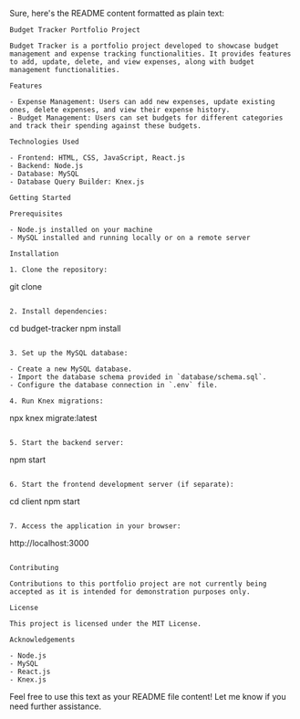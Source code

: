 Sure, here's the README content formatted as plain text:

```
Budget Tracker Portfolio Project

Budget Tracker is a portfolio project developed to showcase budget management and expense tracking functionalities. It provides features to add, update, delete, and view expenses, along with budget management functionalities.

Features

- Expense Management: Users can add new expenses, update existing ones, delete expenses, and view their expense history.
- Budget Management: Users can set budgets for different categories and track their spending against these budgets.

Technologies Used

- Frontend: HTML, CSS, JavaScript, React.js
- Backend: Node.js
- Database: MySQL
- Database Query Builder: Knex.js

Getting Started

Prerequisites

- Node.js installed on your machine
- MySQL installed and running locally or on a remote server

Installation

1. Clone the repository:

   ```
   git clone <repository-url>
   ```

2. Install dependencies:

   ```
   cd budget-tracker
   npm install
   ```

3. Set up the MySQL database:
   
   - Create a new MySQL database.
   - Import the database schema provided in `database/schema.sql`.
   - Configure the database connection in `.env` file.

4. Run Knex migrations:

   ```
   npx knex migrate:latest
   ```

5. Start the backend server:

   ```
   npm start
   ```

6. Start the frontend development server (if separate):

   ```
   cd client
   npm start
   ```

7. Access the application in your browser:

   ```
   http://localhost:3000
   ```

Contributing

Contributions to this portfolio project are not currently being accepted as it is intended for demonstration purposes only.

License

This project is licensed under the MIT License.

Acknowledgements

- Node.js
- MySQL
- React.js
- Knex.js
```

Feel free to use this text as your README file content! Let me know if you need further assistance.